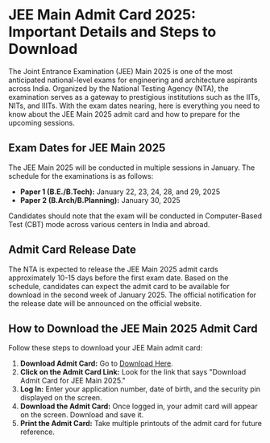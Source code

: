 # JEE Main Admit Card 2025: Important Details and Steps to Download

The Joint Entrance Examination (JEE) Main 2025 is one of the most anticipated national-level exams for engineering and architecture aspirants across India. Organized by the National Testing Agency (NTA), the examination serves as a gateway to prestigious institutions such as the IITs, NITs, and IIITs. With the exam dates nearing, here is everything you need to know about the JEE Main 2025 admit card and how to prepare for the upcoming sessions.

## Exam Dates for JEE Main 2025

The JEE Main 2025 will be conducted in multiple sessions in January. The schedule for the examinations is as follows:

- **Paper 1 (B.E./B.Tech):** January 22, 23, 24, 28, and 29, 2025
- **Paper 2 (B.Arch/B.Planning):** January 30, 2025

Candidates should note that the exam will be conducted in Computer-Based Test (CBT) mode across various centers in India and abroad.

## Admit Card Release Date

The NTA is expected to release the JEE Main 2025 admit cards approximately 10-15 days before the first exam date. Based on the schedule, candidates can expect the admit card to be available for download in the second week of January 2025. The official notification for the release date will be announced on the official website.

## How to Download the JEE Main 2025 Admit Card

Follow these steps to download your JEE Main admit card:

1. **Download Admit Card:** Go to [Download Here](https://rrblive.com/jee-main-admit-card-2025/).
2. **Click on the Admit Card Link:** Look for the link that says "Download Admit Card for JEE Main 2025."
3. **Log In:** Enter your application number, date of birth, and the security pin displayed on the screen.
4. **Download the Admit Card:** Once logged in, your admit card will appear on the screen. Download and save it.
5. **Print the Admit Card:** Take multiple printouts of the admit card for future reference.
